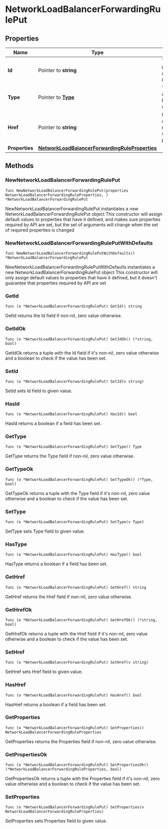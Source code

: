 # NetworkLoadBalancerForwardingRulePut

## Properties

|Name | Type | Description | Notes|
|------------ | ------------- | ------------- | -------------|
|**Id** | Pointer to **string** | The resource&#39;s unique identifier. | [optional] [readonly] |
|**Type** | Pointer to [**Type**](Type.md) | The type of object that has been created. | [optional] |
|**Href** | Pointer to **string** | URL to the object representation (absolute path). | [optional] [readonly] |
|**Properties** | [**NetworkLoadBalancerForwardingRuleProperties**](NetworkLoadBalancerForwardingRuleProperties.md) |  | |

## Methods

### NewNetworkLoadBalancerForwardingRulePut

`func NewNetworkLoadBalancerForwardingRulePut(properties NetworkLoadBalancerForwardingRuleProperties, ) *NetworkLoadBalancerForwardingRulePut`

NewNetworkLoadBalancerForwardingRulePut instantiates a new NetworkLoadBalancerForwardingRulePut object
This constructor will assign default values to properties that have it defined,
and makes sure properties required by API are set, but the set of arguments
will change when the set of required properties is changed

### NewNetworkLoadBalancerForwardingRulePutWithDefaults

`func NewNetworkLoadBalancerForwardingRulePutWithDefaults() *NetworkLoadBalancerForwardingRulePut`

NewNetworkLoadBalancerForwardingRulePutWithDefaults instantiates a new NetworkLoadBalancerForwardingRulePut object
This constructor will only assign default values to properties that have it defined,
but it doesn't guarantee that properties required by API are set

### GetId

`func (o *NetworkLoadBalancerForwardingRulePut) GetId() string`

GetId returns the Id field if non-nil, zero value otherwise.

### GetIdOk

`func (o *NetworkLoadBalancerForwardingRulePut) GetIdOk() (*string, bool)`

GetIdOk returns a tuple with the Id field if it's non-nil, zero value otherwise
and a boolean to check if the value has been set.

### SetId

`func (o *NetworkLoadBalancerForwardingRulePut) SetId(v string)`

SetId sets Id field to given value.

### HasId

`func (o *NetworkLoadBalancerForwardingRulePut) HasId() bool`

HasId returns a boolean if a field has been set.

### GetType

`func (o *NetworkLoadBalancerForwardingRulePut) GetType() Type`

GetType returns the Type field if non-nil, zero value otherwise.

### GetTypeOk

`func (o *NetworkLoadBalancerForwardingRulePut) GetTypeOk() (*Type, bool)`

GetTypeOk returns a tuple with the Type field if it's non-nil, zero value otherwise
and a boolean to check if the value has been set.

### SetType

`func (o *NetworkLoadBalancerForwardingRulePut) SetType(v Type)`

SetType sets Type field to given value.

### HasType

`func (o *NetworkLoadBalancerForwardingRulePut) HasType() bool`

HasType returns a boolean if a field has been set.

### GetHref

`func (o *NetworkLoadBalancerForwardingRulePut) GetHref() string`

GetHref returns the Href field if non-nil, zero value otherwise.

### GetHrefOk

`func (o *NetworkLoadBalancerForwardingRulePut) GetHrefOk() (*string, bool)`

GetHrefOk returns a tuple with the Href field if it's non-nil, zero value otherwise
and a boolean to check if the value has been set.

### SetHref

`func (o *NetworkLoadBalancerForwardingRulePut) SetHref(v string)`

SetHref sets Href field to given value.

### HasHref

`func (o *NetworkLoadBalancerForwardingRulePut) HasHref() bool`

HasHref returns a boolean if a field has been set.

### GetProperties

`func (o *NetworkLoadBalancerForwardingRulePut) GetProperties() NetworkLoadBalancerForwardingRuleProperties`

GetProperties returns the Properties field if non-nil, zero value otherwise.

### GetPropertiesOk

`func (o *NetworkLoadBalancerForwardingRulePut) GetPropertiesOk() (*NetworkLoadBalancerForwardingRuleProperties, bool)`

GetPropertiesOk returns a tuple with the Properties field if it's non-nil, zero value otherwise
and a boolean to check if the value has been set.

### SetProperties

`func (o *NetworkLoadBalancerForwardingRulePut) SetProperties(v NetworkLoadBalancerForwardingRuleProperties)`

SetProperties sets Properties field to given value.




